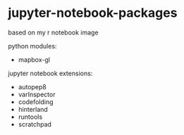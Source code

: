 # jupyter-notebook-packages

based on my r notebook image

python modules:
* mapbox-gl

jupyter notebook extensions:
* autopep8
* varInspector
* codefolding
* hinterland
* runtools
* scratchpad
